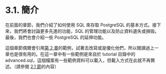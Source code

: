 # 3.1. 簡介

在前面的章節，我們介紹了如何使用 SQL 來存取 PostgreSQL 的基本方式。接下來，我們將會討論更多先進的功能，SQL 的管理功能以及防止資料遺失或損毁。最後，我們也會介紹一些 PostgreSQL 的延伸功能。

這個章節偶爾會引用[第 2 章](../the-sql-language/)的範例，試著去改寫或是優化他們，所以閱讀過上一章也是很有用的。在這一章中有一些範例是來自於 tutorial 目錄中的 advanced.sql，這個檔案有一些範例資料可以載入，但載入方式在此就不再贅述。（請參閱 [2.1 節](../the-sql-language/introduction.md)的內容）
